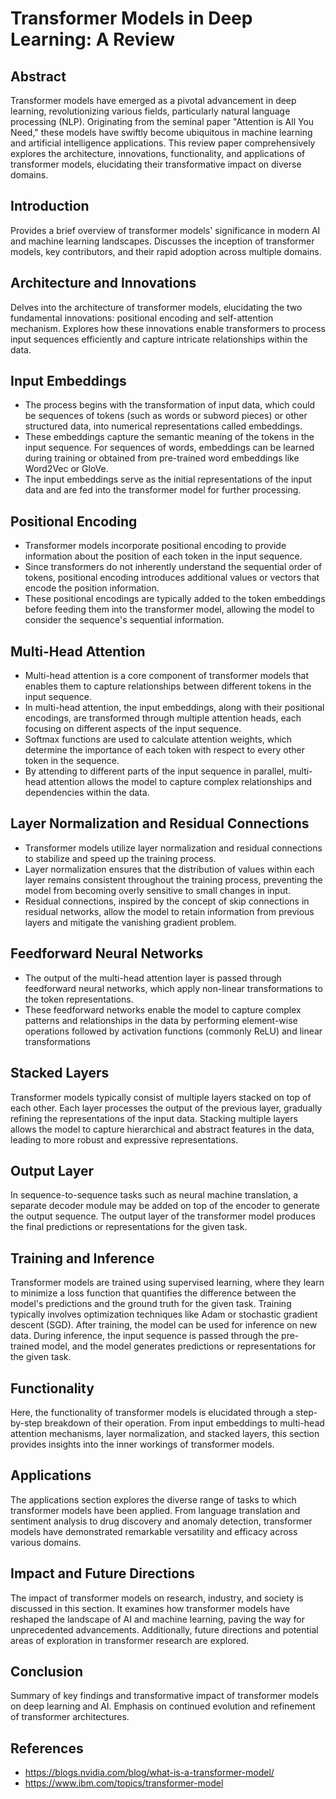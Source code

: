 # Transformer Models in Deep Learning: A Review

## Abstract
Transformer models have emerged as a pivotal advancement in deep learning, revolutionizing various fields, particularly natural language processing (NLP). Originating from the seminal paper "Attention is All You Need," these models have swiftly become ubiquitous in machine learning and artificial intelligence applications. This review paper comprehensively explores the architecture, innovations, functionality, and applications of transformer models, elucidating their transformative impact on diverse domains.

## Introduction
Provides a brief overview of transformer models' significance in modern AI and machine learning landscapes. Discusses the inception of transformer models, key contributors, and their rapid adoption across multiple domains.

## Architecture and Innovations
Delves into the architecture of transformer models, elucidating the two fundamental innovations: positional encoding and self-attention mechanism. Explores how these innovations enable transformers to process input sequences efficiently and capture intricate relationships within the data.

## Input Embeddings
-	The process begins with the transformation of input data, which could be sequences of tokens (such as words or subword pieces) or other structured data, into numerical representations called embeddings.
-	These embeddings capture the semantic meaning of the tokens in the input sequence. For sequences of words, embeddings can be learned during training or obtained from pre-trained word embeddings like Word2Vec or GloVe.
-	The input embeddings serve as the initial representations of the input data and are fed into the transformer model for further processing.


## Positional Encoding
-	Transformer models incorporate positional encoding to provide information about the position of each token in the input sequence.
-	Since transformers do not inherently understand the sequential order of tokens, positional encoding introduces additional values or vectors that encode the position information.
-	These positional encodings are typically added to the token embeddings before feeding them into the transformer model, allowing the model to consider the sequence's sequential information.


## Multi-Head Attention
-	Multi-head attention is a core component of transformer models that enables them to capture relationships between different tokens in the input sequence.
-	In multi-head attention, the input embeddings, along with their positional encodings, are transformed through multiple attention heads, each focusing on different aspects of the input sequence.
-	Softmax functions are used to calculate attention weights, which determine the importance of each token with respect to every other token in the sequence.
-	By attending to different parts of the input sequence in parallel, multi-head attention allows the model to capture complex relationships and dependencies within the data.


## Layer Normalization and Residual Connections
-	Transformer models utilize layer normalization and residual connections to stabilize and speed up the training process.
-	Layer normalization ensures that the distribution of values within each layer remains consistent throughout the training process, preventing the model from becoming overly sensitive to small changes in input.
-	Residual connections, inspired by the concept of skip connections in residual networks, allow the model to retain information from previous layers and mitigate the vanishing gradient problem.


## Feedforward Neural Networks
-	The output of the multi-head attention layer is passed through feedforward neural networks, which apply non-linear transformations to the token representations.
-	These feedforward networks enable the model to capture complex patterns and relationships in the data by performing element-wise operations followed by activation functions (commonly ReLU) and linear transformations


## Stacked Layers
Transformer models typically consist of multiple layers stacked on top of each other. Each layer processes the output of the previous layer, gradually refining the representations of the input data. Stacking multiple layers allows the model to capture hierarchical and abstract features in the data, leading to more robust and expressive representations.

## Output Layer
In sequence-to-sequence tasks such as neural machine translation, a separate decoder module may be added on top of the encoder to generate the output sequence. The output layer of the transformer model produces the final predictions or representations for the given task.

## Training and Inference
Transformer models are trained using supervised learning, where they learn to minimize a loss function that quantifies the difference between the model's predictions and the ground truth for the given task. Training typically involves optimization techniques like Adam or stochastic gradient descent (SGD). After training, the model can be used for inference on new data. During inference, the input sequence is passed through the pre-trained model, and the model generates predictions or representations for the given task.

## Functionality
Here, the functionality of transformer models is elucidated through a step-by-step breakdown of their operation. From input embeddings to multi-head attention mechanisms, layer normalization, and stacked layers, this section provides insights into the inner workings of transformer models.

## Applications
The applications section explores the diverse range of tasks to which transformer models have been applied. From language translation and sentiment analysis to drug discovery and anomaly detection, transformer models have demonstrated remarkable versatility and efficacy across various domains.

## Impact and Future Directions
The impact of transformer models on research, industry, and society is discussed in this section. It examines how transformer models have reshaped the landscape of AI and machine learning, paving the way for unprecedented advancements. Additionally, future directions and potential areas of exploration in transformer research are explored.

## Conclusion
Summary of key findings and transformative impact of transformer models on deep learning and AI. Emphasis on continued evolution and refinement of transformer architectures.

## References
- https://blogs.nvidia.com/blog/what-is-a-transformer-model/
- https://www.ibm.com/topics/transformer-model
